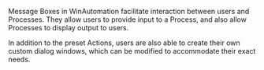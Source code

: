 Message Boxes in WinAutomation facilitate interaction between users and Processes. They allow users to provide input to a Process, and also allow Processes to display output to users.

In addition to the preset Actions, users are also able to create their own custom dialog windows, which can be modified to accommodate their exact needs.
